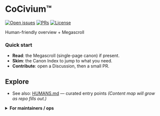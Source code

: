 # CoCivium™



[![Open issues](https://img.shields.io/github/issues/rickballard/CoCivium)](../../issues) [![PRs](https://img.shields.io/github/issues-pr/rickballard/CoCivium)](../../pulls) [![License](https://img.shields.io/github/license/rickballard/CoCivium)](./LICENSE)

Human-friendly overview + Megascroll

### Quick start
- **Read**: the Megascroll (single-page canon) if present.
- **Skim**: the Canon Index to jump to what you need.
- **Contribute**: open a Discussion, then a small PR.

## Explore
- See also: [HUMANS.md](docs/HUMANS.md) — curated entry points
_(Content map will grow as repo fills out.)_

<details>
<summary><b>For maintainers / ops</b></summary>

- Scripts live under ops/ and .github/.
- Seed-kit: see CoCache → ops/kits/Build-CoSuiteSeedKit.ps1.

</details>

